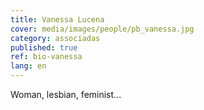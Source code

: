 ```yaml
---
title: Vanessa Lucena
cover: media/images/people/pb_vanessa.jpg
category: associadas
published: true
ref: bio-vanessa
lang: en
---
```

Woman, lesbian, feminist...
